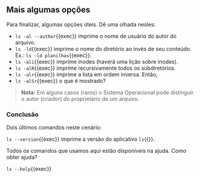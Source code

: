 ## Mais algumas opções
Para finalizar, algumas opções úteis. Dê uma olhada nesles:

- `ls -al --author`{{exec}} imprime o nome de usuário do autor do arquivo.
- `ls -ld`{{exec}} imprime o nome do diretório ao invés de seu conteúdo. Ex.: `ls -ld planilhas`{{exec}}.
- `ls -ali`{{exec}} imprime inodes (haverá uma lição sobre inodes).
- `ls -alR`{{exec}} imprime recursivamente todos os subdiretórios.
- `ls -alr`{{exec}} imprime a lista em ordem inversa. Então,
- `ls -alSr`{{exec}} o que é mostrado?

> **Nota:** Em alguns casos (raros) o Sistema Operacional pode distinguir o autor (criador) do proprietário de um arquivo.

### Conclusão
Dois últimos comandos neste cenário:

`ls --version`{{exec}} imprime a versão do aplicativo `ls`{{}}.

Todos os comandos que usamos aqui estão disponíveis na ajuda. Como obter ajuda?

`ls --help`{{exec}}
